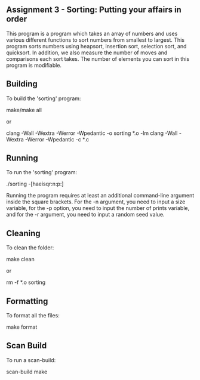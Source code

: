 ## Assignment 3 - Sorting: Putting your affairs in order

This program is a program which takes an array of numbers and uses various different functions to sort numbers from smallest to largest. This program sorts numbers using heapsort, insertion sort, selection sort, and quicksort. In addition, we also measure the number of moves and comparisons each sort takes. The number of elements you can sort in this program is modifiable.

## Building

To build the 'sorting' program:

make/make all

or

clang -Wall -Wextra -Werror -Wpedantic -o sorting *.o -lm
clang -Wall -Wextra -Werror -Wpedantic -c *.c

## Running

To run the 'sorting' program:

./sorting -[haeisqr:n:p:]

Running the program requires at least an additional command-line argument inside the square brackets. For the -n argument, you need to input a size variable, for the -p option, you need to input the number of prints variable, and for the -r argument, you need to input a random seed value.

## Cleaning

To clean the folder:

make clean

or

rm -f *.o sorting

## Formatting

To format all the files:

make format

## Scan Build

To run a scan-build:

scan-build make
